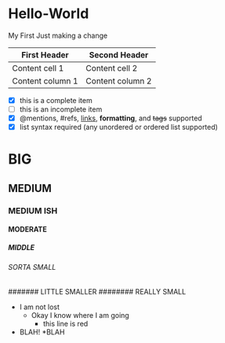 # Hello-World
My First
Just making a change


First Header | Second Header
------------ | -------------
Content cell 1 | Content cell 2
Content column 1 | Content column 2

- [x] this is a complete item
- [ ] this is an incomplete item
- [x] @mentions, #refs, [links](),
**formatting**, and <del>tags</del>
supported
- [x] list syntax required (any
unordered or ordered list
supported)

# BIG
## MEDIUM
### MEDIUM ISH
#### MODERATE
##### MIDDLE
###### SORTA SMALL
####### LITTLE SMALLER
######## REALLY SMALL

* I am not lost
  * Okay I know where I am going
    * this line is red
* BLAH!
*BLAH
